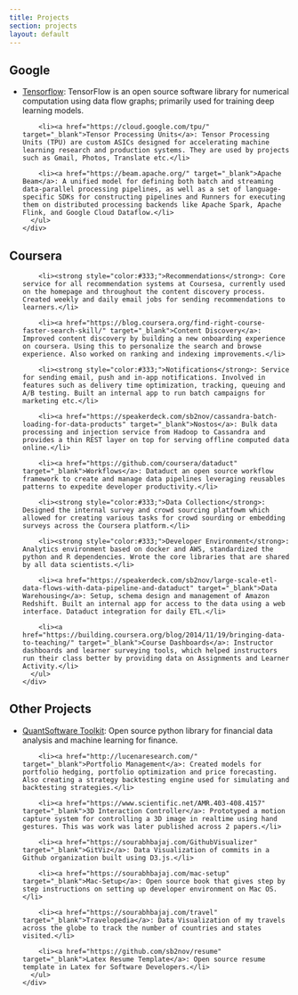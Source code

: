 ```yaml
---
title: Projects
section: projects
layout: default
---
```


<div class="hfeed">

  <!-- Google -->
  <div class="hentry post project-batch-title">
    <h2>Google</h2>
  </div>

  <div class="hentry post">
    <div class="entry-summary">
      <ul class="project-list">
        <li><a href="https://www.tensorflow.org/" target="_blank">Tensorflow</a>: TensorFlow is an open source software library for numerical computation using data flow graphs; primarily used for training deep learning models.</li>

        <li><a href="https://cloud.google.com/tpu/" target="_blank">Tensor Processing Units</a>: Tensor Processing Units (TPU) are custom ASICs designed for accelerating machine learning research and production systems. They are used by projects such as Gmail, Photos, Translate etc.</li>

        <li><a href="https://beam.apache.org/" target="_blank">Apache Beam</a>: A unified model for defining both batch and streaming data-parallel processing pipelines, as well as a set of language-specific SDKs for constructing pipelines and Runners for executing them on distributed processing backends like Apache Spark, Apache Flink, and Google Cloud Dataflow.</li>
      </ul>
    </div>
  </div>


  <!-- Coursera -->
  <div class="hentry post project-batch-title">
    <h2>Coursera</h2>
  </div>

  <div class="hentry post">
    <div class="entry-summary">
      <ul class="project-list">

        <li><strong style="color:#333;">Recommendations</strong>: Core service for all recommendation systems at Coursesa, currently used on the homepage and throughout the content discovery process. Created weekly and daily email jobs for sending recommendations to learners.</li>

        <li><a href="https://blog.coursera.org/find-right-course-faster-search-skill/" target="_blank">Content Discovery</a>: Improved content discovery by building a new onboarding experience on coursera. Using this to personalize the search and browse experience. Also worked on ranking and indexing improvements.</li>

        <li><strong style="color:#333;">Notifications</strong>: Service for sending email, push and in-app notifications. Involved in features such as delivery time optimization, tracking, queuing and A/B testing. Built an internal app to run batch campaigns for marketing etc.</li>

        <li><a href="https://speakerdeck.com/sb2nov/cassandra-batch-loading-for-data-products" target="_blank">Nostos</a>: Bulk data processing and injection service from Hadoop to Cassandra and provides a thin REST layer on top for serving offline computed data online.</li>

        <li><a href="https://github.com/coursera/dataduct" target="_blank">Workflows</a>: Dataduct an open source workflow framework to create and manage data pipelines leveraging reusables patterns to expedite developer productivity.</li>

        <li><strong style="color:#333;">Data Collection</strong>: Designed the internal survey and crowd sourcing platfowm which allowed for creating various tasks for crowd sourding or embedding surveys across the Coursera platform.</li>

        <li><strong style="color:#333;">Developer Environment</strong>: Analytics environment based on docker and AWS, standardized the python and R dependencies. Wrote the core libraries that are shared by all data scientists.</li>

        <li><a href="https://speakerdeck.com/sb2nov/large-scale-etl-data-flows-with-data-pipeline-and-dataduct" target="_blank">Data Warehousing</a>: Setup, schema design and management of Amazon Redshift. Built an internal app for access to the data using a web interface. Dataduct integration for daily ETL.</li>

        <li><a href="https://building.coursera.org/blog/2014/11/19/bringing-data-to-teaching/" target="_blank">Course Dashboards</a>: Instructor dashboards and learner surveying tools, which helped instructors run their class better by providing data on Assignments and Learner Activity.</li>
      </ul>
    </div>
  </div>

  <!-- Other Projects -->
  <div class="hentry post project-batch-title">
    <h2>Other Projects</h2>
  </div>

  <div class="hentry post">
    <div class="entry-summary">
      <ul class="project-list">
        <li><a href="http://quantsoftware.gatech.edu/Main_Page" target="_blank">QuantSoftware Toolkit</a>: Open source python library for financial data analysis and machine learning for finance.</li>

        <li><a href="http://lucenaresearch.com/" target="_blank">Portfolio Management</a>: Created models for portfolio hedging, portfolio optimization and price forecasting. Also creating a strategy backtesting engine used for simulating and backtesting strategies.</li>

        <li><a href="https://www.scientific.net/AMR.403-408.4157" target="_blank">3D Interaction Controller</a>: Prototyped a motion capture system for controlling a 3D image in realtime using hand gestures. This was work was later published across 2 papers.</li>

        <li><a href="https://sourabhbajaj.com/GithubVisualizer" target="_blank">GitViz</a>: Data Visualization of commits in a Github organization built using D3.js.</li>

        <li><a href="https://sourabhbajaj.com/mac-setup" target="_blank">Mac-Setup</a>: Open source book that gives step by step instructions on setting up developer environment on Mac OS.</li>

        <li><a href="https://sourabhbajaj.com/travel" target="_blank">Travelopedia</a>: Data Visualization of my travels across the globe to track the number of countries and states visited.</li>

        <li><a href="https://github.com/sb2nov/resume" target="_blank">Latex Resume Template</a>: Open source resume template in Latex for Software Developers.</li>
      </ul>
    </div>
  </div>

</div>
